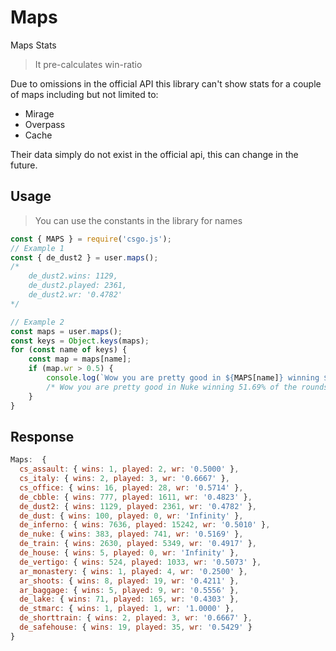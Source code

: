 
# Maps
Maps Stats
> It pre-calculates win-ratio

Due to omissions in the official API this library can't show stats for a couple of maps including but not limited to:
* Mirage
* Overpass
* Cache

Their data simply do not exist in the official api, this can change in the future.
  
## Usage
> You can use the constants in the library for names
```js
const { MAPS } = require('csgo.js');
// Example 1
const { de_dust2 } = user.maps();
/*
    de_dust2.wins: 1129, 
    de_dust2.played: 2361, 
    de_dust2.wr: '0.4782'
*/

// Example 2
const maps = user.maps();
const keys = Object.keys(maps);
for (const name of keys) {
    const map = maps[name];
    if (map.wr > 0.5) {
        console.log(`Wow you are pretty good in ${MAPS[name]} winning ${wr * 100}% of the rounds!`)
        /* Wow you are pretty good in Nuke winning 51.69% of the rounds! */
    }
}
```
## Response
```js
Maps:  {
  cs_assault: { wins: 1, played: 2, wr: '0.5000' },
  cs_italy: { wins: 2, played: 3, wr: '0.6667' },
  cs_office: { wins: 16, played: 28, wr: '0.5714' },
  de_cbble: { wins: 777, played: 1611, wr: '0.4823' },
  de_dust2: { wins: 1129, played: 2361, wr: '0.4782' },
  de_dust: { wins: 100, played: 0, wr: 'Infinity' },
  de_inferno: { wins: 7636, played: 15242, wr: '0.5010' },
  de_nuke: { wins: 383, played: 741, wr: '0.5169' },
  de_train: { wins: 2630, played: 5349, wr: '0.4917' },
  de_house: { wins: 5, played: 0, wr: 'Infinity' },
  de_vertigo: { wins: 524, played: 1033, wr: '0.5073' },
  ar_monastery: { wins: 1, played: 4, wr: '0.2500' },
  ar_shoots: { wins: 8, played: 19, wr: '0.4211' },
  ar_baggage: { wins: 5, played: 9, wr: '0.5556' },
  de_lake: { wins: 71, played: 165, wr: '0.4303' },
  de_stmarc: { wins: 1, played: 1, wr: '1.0000' },
  de_shorttrain: { wins: 2, played: 3, wr: '0.6667' },
  de_safehouse: { wins: 19, played: 35, wr: '0.5429' }
}
```
